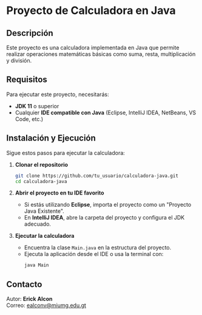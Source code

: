 # Proyecto de Calculadora en Java

## Descripción
Este proyecto es una calculadora implementada en Java que permite realizar operaciones matemáticas básicas como suma, resta, multiplicación y división.

## Requisitos
Para ejecutar este proyecto, necesitarás:
- **JDK 11** o superior
- Cualquier **IDE compatible con Java** (Eclipse, IntelliJ IDEA, NetBeans, VS Code, etc.)

## Instalación y Ejecución
Sigue estos pasos para ejecutar la calculadora:

1. **Clonar el repositorio**
   ```sh
   git clone https://github.com/tu_usuario/calculadora-java.git
   cd calculadora-java
   ```

2. **Abrir el proyecto en tu IDE favorito**
   - Si estás utilizando **Eclipse**, importa el proyecto como un "Proyecto Java Existente".
   - En **IntelliJ IDEA**, abre la carpeta del proyecto y configura el JDK adecuado.

3. **Ejecutar la calculadora**
   - Encuentra la clase `Main.java` en la estructura del proyecto.
   - Ejecuta la aplicación desde el IDE o usa la terminal con:
     ```sh
     java Main
     ```

## Contacto
Autor: **Erick Alcon**  
Correo: [ealconv@miumg.edu.gt](mailto:ealconv@miumg.edu.gt)